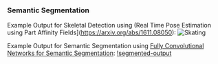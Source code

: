 ### Semantic Segmentation

Example Output for Skeletal Detection using (Real Time Pose Estimation using Part Affinity Fields](https://arxiv.org/abs/1611.08050):
![Skating](https://raw.githubusercontent.com/deshanadesai/semantic-segmentation/blob/master/python/we_did_it.png)


Example Output for Semantic Segmentation using [Fully Convolutional Networks for Semantic Segmentation](https://people.eecs.berkeley.edu/~jonlong/long_shelhamer_fcn.pdf):
[!segmented-output](https://raw.githubusercontent.com/deshanadesai/semantic-segmentation/blob/master/python/result.jpg)
